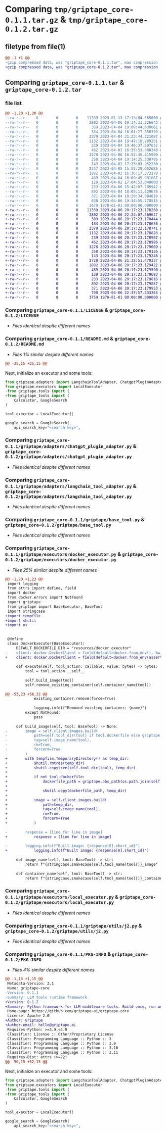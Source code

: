 # Comparing `tmp/griptape_core-0.1.1.tar.gz` & `tmp/griptape_core-0.1.2.tar.gz`

## filetype from file(1)

```diff
@@ -1 +1 @@
-gzip compressed data, was "griptape_core-0.1.1.tar", max compression
+gzip compressed data, was "griptape_core-0.1.2.tar", max compression
```

## Comparing `griptape_core-0.1.1.tar` & `griptape_core-0.1.2.tar`

### file list

```diff
@@ -1,20 +1,20 @@
--rw-r--r--   0        0        0    11339 2023-01-13 17:13:04.565000 griptape_core-0.1.1/LICENSE
--rw-r--r--   0        0        0     2802 2023-04-06 19:34:33.326643 griptape_core-0.1.1/README.md
--rw-r--r--   0        0        0      389 2023-04-04 19:09:44.630061 griptape_core-0.1.1/griptape/__init__.py
--rw-r--r--   0        0        0      184 2023-04-04 16:01:27.358399 griptape_core-0.1.1/griptape/adapters/__init__.py
--rw-r--r--   0        0        0     2379 2023-04-04 21:23:44.321087 griptape_core-0.1.1/griptape/adapters/chatgpt_plugin_adapter.py
--rw-r--r--   0        0        0     1132 2023-04-04 19:47:18.789261 griptape_core-0.1.1/griptape/adapters/langchain_tool_adapter.py
--rw-r--r--   0        0        0      239 2023-04-04 19:46:37.597632 griptape_core-0.1.1/griptape/base_adapter.py
--rw-r--r--   0        0        0      462 2023-04-03 16:35:53.888348 griptape_core-0.1.1/griptape/base_executor.py
--rw-r--r--   0        0        0     3278 2023-04-06 16:52:45.515990 griptape_core-0.1.1/griptape/base_tool.py
--rw-r--r--   0        0        0      358 2023-04-04 19:14:25.338795 griptape_core-0.1.1/griptape/decorators.py
--rw-r--r--   0        0        0      143 2023-04-02 17:23:03.952230 griptape_core-0.1.1/griptape/executors/__init__.py
--rw-r--r--   0        0        0     2347 2023-04-05 15:55:29.652685 griptape_core-0.1.1/griptape/executors/docker_executor.py
--rw-r--r--   0        0        0     1882 2023-04-03 16:36:17.373178 griptape_core-0.1.1/griptape/executors/local_executor.py
--rw-r--r--   0        0        0      489 2023-04-04 16:09:45.081067 griptape_core-0.1.1/griptape/resources/chatgpt_plugin_adapter/ai-plugin.json.j2
--rw-r--r--   0        0        0      129 2023-04-02 17:04:53.049000 griptape_core-0.1.1/griptape/resources/docker_executor/Dockerfile
--rw-r--r--   0        0        0      233 2023-04-06 15:42:07.789942 griptape_core-0.1.1/griptape/utils/__init__.py
--rw-r--r--   0        0        0      892 2023-04-04 18:05:11.529678 griptape_core-0.1.1/griptape/utils/j2.py
--rw-r--r--   0        0        0      371 2023-04-04 18:29:34.984818 griptape_core-0.1.1/griptape/utils/manifest_validator.py
--rw-r--r--   0        0        0      638 2023-04-06 19:34:55.778515 griptape_core-0.1.1/pyproject.toml
--rw-r--r--   0        0        0     3670 1970-01-01 00:00:00.000000 griptape_core-0.1.1/PKG-INFO
+-rw-r--r--   0        0        0    11339 2023-04-06 20:17:23.178260 griptape_core-0.1.2/LICENSE
+-rw-r--r--   0        0        0     2802 2023-04-06 22:24:07.469627 griptape_core-0.1.2/README.md
+-rw-r--r--   0        0        0      389 2023-04-06 20:17:23.178444 griptape_core-0.1.2/griptape/__init__.py
+-rw-r--r--   0        0        0      184 2023-04-06 20:17:23.178636 griptape_core-0.1.2/griptape/adapters/__init__.py
+-rw-r--r--   0        0        0     2379 2023-04-06 20:17:23.178741 griptape_core-0.1.2/griptape/adapters/chatgpt_plugin_adapter.py
+-rw-r--r--   0        0        0     1132 2023-04-06 20:17:23.178828 griptape_core-0.1.2/griptape/adapters/langchain_tool_adapter.py
+-rw-r--r--   0        0        0      239 2023-04-06 20:17:23.178902 griptape_core-0.1.2/griptape/base_adapter.py
+-rw-r--r--   0        0        0      462 2023-04-06 20:17:23.178986 griptape_core-0.1.2/griptape/base_executor.py
+-rw-r--r--   0        0        0     3278 2023-04-06 20:17:23.179069 griptape_core-0.1.2/griptape/base_tool.py
+-rw-r--r--   0        0        0      358 2023-04-06 20:17:23.179136 griptape_core-0.1.2/griptape/decorators.py
+-rw-r--r--   0        0        0      143 2023-04-06 20:17:23.179248 griptape_core-0.1.2/griptape/executors/__init__.py
+-rw-r--r--   0        0        0     2720 2023-04-06 21:32:51.479337 griptape_core-0.1.2/griptape/executors/docker_executor.py
+-rw-r--r--   0        0        0     1882 2023-04-06 20:17:23.179422 griptape_core-0.1.2/griptape/executors/local_executor.py
+-rw-r--r--   0        0        0      489 2023-04-06 20:17:23.179590 griptape_core-0.1.2/griptape/resources/chatgpt_plugin_adapter/ai-plugin.json.j2
+-rw-r--r--   0        0        0      129 2023-04-06 20:17:23.179693 griptape_core-0.1.2/griptape/resources/docker_executor/Dockerfile
+-rw-r--r--   0        0        0      233 2023-04-06 20:17:23.179816 griptape_core-0.1.2/griptape/utils/__init__.py
+-rw-r--r--   0        0        0      892 2023-04-06 20:17:23.179887 griptape_core-0.1.2/griptape/utils/j2.py
+-rw-r--r--   0        0        0      371 2023-04-06 20:17:23.179953 griptape_core-0.1.2/griptape/utils/manifest_validator.py
+-rw-r--r--   0        0        0      708 2023-04-06 22:37:57.433363 griptape_core-0.1.2/pyproject.toml
+-rw-r--r--   0        0        0     3759 1970-01-01 00:00:00.000000 griptape_core-0.1.2/PKG-INFO
```

### Comparing `griptape_core-0.1.1/LICENSE` & `griptape_core-0.1.2/LICENSE`

 * *Files identical despite different names*

### Comparing `griptape_core-0.1.1/README.md` & `griptape_core-0.1.2/README.md`

 * *Files 1% similar despite different names*

```diff
@@ -25,15 +25,15 @@
 ```
 
 Next, initialize an executor and some tools:
 
 ```python
 from griptape.adapters import LangchainToolAdapter, ChatgptPluginAdapter
 from griptape.executors import LocalExecutor
-from griptape.tools import (
+from griptape_tools import (
     Calculator, GoogleSearch
 )
 
 tool_executor = LocalExecutor()
 
 google_search = GoogleSearch(
     api_search_key="<search key>",
```

### Comparing `griptape_core-0.1.1/griptape/adapters/chatgpt_plugin_adapter.py` & `griptape_core-0.1.2/griptape/adapters/chatgpt_plugin_adapter.py`

 * *Files identical despite different names*

### Comparing `griptape_core-0.1.1/griptape/adapters/langchain_tool_adapter.py` & `griptape_core-0.1.2/griptape/adapters/langchain_tool_adapter.py`

 * *Files identical despite different names*

### Comparing `griptape_core-0.1.1/griptape/base_tool.py` & `griptape_core-0.1.2/griptape/base_tool.py`

 * *Files identical despite different names*

### Comparing `griptape_core-0.1.1/griptape/executors/docker_executor.py` & `griptape_core-0.1.2/griptape/executors/docker_executor.py`

 * *Files 25% similar despite different names*

```diff
@@ -1,20 +1,23 @@
 import logging
 from attrs import define, field
 import docker
 from docker.errors import NotFound
 import griptape
 from griptape import BaseExecutor, BaseTool
 import stringcase
+import tempfile
+import shutil
+import os
 
 
 @define
 class DockerExecutor(BaseExecutor):
     DEFAULT_DOCKERFILE_DIR = "resources/docker_executor"
-    client: docker.DockerClient = field(default=docker.from_env(), kw_only=True)
+    client: docker.DockerClient = field(default=docker.from_env(assert_hostname=False), kw_only=True)
 
     def execute(self, tool_action: callable, value: bytes) -> bytes:
         tool = tool_action.__self__
 
         self.build_image(tool)
         self.remove_existing_container(self.container_name(tool))
 
@@ -53,23 +56,32 @@
             existing_container.remove(force=True)
 
             logging.info(f"Removed existing container: {name}")
         except NotFound:
             pass
 
     def build_image(self, tool: BaseTool) -> None:
-        image = self.client.images.build(
-            path=self.tool_dir(tool) if tool.dockerfile else griptape.abs_path(self.DEFAULT_DOCKERFILE_DIR),
-            tag=self.image_name(tool),
-            rm=True,
-            forcerm=True
-        )
+        with tempfile.TemporaryDirectory() as temp_dir:
+            shutil.rmtree(temp_dir)
+            shutil.copytree(self.tool_dir(tool), temp_dir)
+
+            if not tool.dockerfile:
+                dockerfile_path = griptape.abs_path(os.path.join(self.DEFAULT_DOCKERFILE_DIR, tool.DOCKERFILE_FILE))
+
+                shutil.copy(dockerfile_path, temp_dir)
+
+            image = self.client.images.build(
+                path=temp_dir,
+                tag=self.image_name(tool),
+                rm=True,
+                forcerm=True
+            )
 
-        response = [line for line in image]
+            response = [line for line in image]
 
-        logging.info(f"Built image: {response[0].short_id}")
+            logging.info(f"Built image: {response[0].short_id}")
 
     def image_name(self, tool: BaseTool) -> str:
         return f"{stringcase.snakecase(self.tool_name(tool))}_image"
 
     def container_name(self, tool: BaseTool) -> str:
         return f"{stringcase.snakecase(self.tool_name(tool))}_container"
```

### Comparing `griptape_core-0.1.1/griptape/executors/local_executor.py` & `griptape_core-0.1.2/griptape/executors/local_executor.py`

 * *Files identical despite different names*

### Comparing `griptape_core-0.1.1/griptape/utils/j2.py` & `griptape_core-0.1.2/griptape/utils/j2.py`

 * *Files identical despite different names*

### Comparing `griptape_core-0.1.1/PKG-INFO` & `griptape_core-0.1.2/PKG-INFO`

 * *Files 4% similar despite different names*

```diff
@@ -1,13 +1,15 @@
 Metadata-Version: 2.1
 Name: griptape-core
-Version: 0.1.1
-Summary: LLM tools runtime framework.
+Version: 0.1.2
+Summary: Python framework for LLM middleware tools. Build once, run anywhere.
 Home-page: https://github.com/griptape-ai/griptape-core
 License: Apache 2.0
+Author: Griptape
+Author-email: hello@griptape.ai
 Requires-Python: >=3.9,<4.0
 Classifier: License :: Other/Proprietary License
 Classifier: Programming Language :: Python :: 3
 Classifier: Programming Language :: Python :: 3.9
 Classifier: Programming Language :: Python :: 3.10
 Classifier: Programming Language :: Python :: 3.11
 Requires-Dist: attrs (>=22)
@@ -50,15 +52,15 @@
 ```
 
 Next, initialize an executor and some tools:
 
 ```python
 from griptape.adapters import LangchainToolAdapter, ChatgptPluginAdapter
 from griptape.executors import LocalExecutor
-from griptape.tools import (
+from griptape_tools import (
     Calculator, GoogleSearch
 )
 
 tool_executor = LocalExecutor()
 
 google_search = GoogleSearch(
     api_search_key="<search key>",
```

